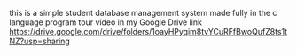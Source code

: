 this is a simple student database management system made fully in the c language 
program tour video in my Google Drive link https://drive.google.com/drive/folders/1oayHPyqim8tvYCuRFfBwoQufZ8ts1tNZ?usp=sharing
